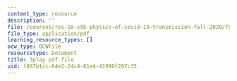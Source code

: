 ```yaml
---
content_type: resource
description: ''
file: /courses/res-10-s95-physics-of-covid-19-transmission-fall-2020/f887b1cc64e224c481e441990f207c35_yfxD7JKUxFQ.pdf
file_type: application/pdf
learning_resource_types: []
ocw_type: OCWFile
resourcetype: Document
title: 3play pdf file
uid: f887b1cc-64e2-24c4-81e4-41990f207c35
---
```

